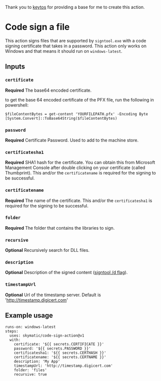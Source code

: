Thank you to [keytos](https://github.com/markeytos/code-sign-action) for providing a base for me to create this action. 

# Code sign a file

This action signs files that are supported by `signtool.exe` with a code signing certificate that takes in a password. This action only works on Windows and that means it should run on `windows-latest`.

## Inputs

### `certificate`

**Required** The base64 encoded certificate.

to get the base 64 encoded certificate of the PFX file, run the following in powershell:
```
$fileContentBytes = get-content 'YOURFILEPATH.pfx' -Encoding Byte
[System.Convert]::ToBase64String($fileContentBytes)
```

### `password`

**Required** Certificate Password. Used to add to the machine store. 

### `certificatesha1`

**Required** SHA1 hash for the certificate. You can obtain this from Microsoft Management Console after double clicking on your certificate (called Thumbprint). This and/or the `certificatename` is required for the signing to be successful. 

### `certificatename`

**Required** The name of the certificate. This and/or the `certificatesha1` is required for the signing to be successful. 

### `folder`

**Required** The folder that contains the libraries to sign.

### `recursive`

**Optional** Recursively search for DLL files.


### `description`

**Optional** Description of the signed content ([signtool /d flag](https://docs.microsoft.com/en-us/dotnet/framework/tools/signtool-exe#sign-command-options)).


### `timestampUrl`

**Optional** Url of the timestamp server.  Default is 'http://timestamp.digicert.com'

## Example usage

```
runs-on: windows-latest
steps:
  uses: skymatic/code-sign-action@v1
  with:
    certificate: '${{ secrets.CERTIFICATE }}'
    password: '${{ secrets.PASSWORD }}'
    certificatesha1: '${{ secrets.CERTHASH }}'
    certificatename: '${{ secrets.CERTNAME }}'
    description: 'My App'
    timestampUrl: 'http://timestamp.digicert.com'
    folder: 'files'
    recursive: true
```
